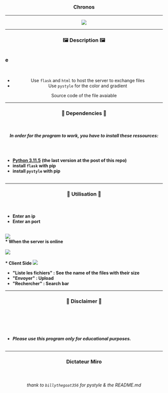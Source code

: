 ### <p align="center"> Chronos </p>
  
-----
<p align="center"><img src="https://i.pinimg.com/originals/c3/28/21/c32821566d4e3595054249542c0044f5.gif"></p>

-----

### <p align="center">🖼️ Description 🖼️</p><br>e

<center> 
  
<br>

* Use `flask` and `html` to host the server to exchange files
* Use `pystyle` for the color and gradient
  
Source code of the file avaiable<br>

</center>

-----

### <p align="center">📁 Dependencies 📁</p><br>

<p align="center"><strong><i>In order for the program to work, you have to install these ressources:</i></strong</p>

<br><br>
* <a href="https://www.python.org/ftp/python/3.11.5/python-3.11.5-amd64.exe">Python 3.11.5</a> (the last version at the post of this repo)
* install `flask` with pip
* install `pystyle` with pip
<br><br>

-----

### <p align="center">🔌 Utilisation 🔌</p><br>
  
* Enter an ip
* Enter an port
  <br><br>
 <img src="https://i.imgur.com/n2rERLg.png">
<br>
* When the server is online 
<br><br>
<img src="https://i.imgur.com/2Hspgvv.png">
<br><br>
* Client Side
<img src="https://i.imgur.com/3gnXeML.png">
  
- "Liste les fichiers" : See the name of the files with their size
- "Envoyer" : Upload
- "Rechercher" : Search bar 

-----

### <p align="center">📌 Disclaimer 📌</p><br>

<br><br>
* ***Please use this program only for educational purposes.***
<br><br>

-----

  ### <p align="center">Dictateur Miro</p> <br>

  ###### <p align="center">thank to `billythegoat356` for pystyle & the README.md</p>
